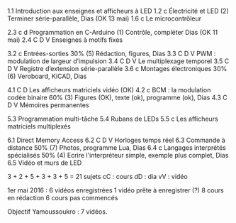 1.1        Introduction aux enseignes et afficheurs à LED
1.2 c      Électricité et LED                                         (2) Terminer série-parallèle, Dias (OK 13 mai)
1.6 c      Le microcontrôleur

2.3 c d    Programmation en C-Arduino                                 (1) Contrôle, compléter Dias (OK 11 mai)
2.4 C D V  Enseignes à motifs fixes

3.2 c      Entrées-sorties                                        30% (5) Rédaction, figures, Dias
3.3 C D V  PWM : modulation de largeur d’impulsion
3.4 C D V  Le multiplexage temporel
3.5 C D V  Registre d’extension série-parallèle
3.6 c      Montages électroniques                                 30% (6) Veroboard, KiCAD, Dias

4.1 C D    Les afficheurs matriciels                                      vidéo (OK)
4.2 c      BCM : la modulation codée binaire                      60% (3) Figures (OK), texte (ok), programme (ok), Dias
4.3 C D V  Mémoires permanentes

5.3        Programmation multi-tâche
5.4        Rubans de LEDs
5.5 c      Les afficheurs matriciels multiplexés

6.1        Direct Memory Access
6.2 C D V  Horloges temps réel
6.3        Commande à distance                                    50% (7) Photos, programme Lua, Dias
6.4 c      Langages interprétés spécialisés                       50% (4) Ecrire l'interpréteur simple, exemple plus complet, Dias
6.5        Vidéo et murs de LED

3 + 2 + 5 + 3 + 3 + 5 = 21 sujets
cC : cours
dD : dia
vV : vidéo

1er mai 2016 :
6 vidéos enregistrées
1 vidéo prête à enregistrer (?)
8 cours en rédaction
6 cours pas commencés

Objectif Yamoussoukro : 7 vidéos.
